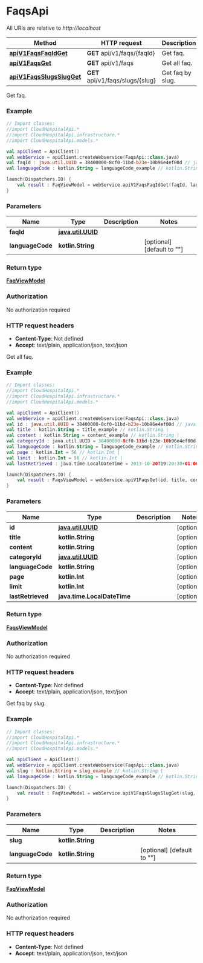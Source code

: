 # FaqsApi

All URIs are relative to *http://localhost*

Method | HTTP request | Description
------------- | ------------- | -------------
[**apiV1FaqsFaqIdGet**](FaqsApi.md#apiV1FaqsFaqIdGet) | **GET** api/v1/faqs/{faqId} | Get faq.
[**apiV1FaqsGet**](FaqsApi.md#apiV1FaqsGet) | **GET** api/v1/faqs | Get all faq.
[**apiV1FaqsSlugsSlugGet**](FaqsApi.md#apiV1FaqsSlugsSlugGet) | **GET** api/v1/faqs/slugs/{slug} | Get faq by slug.



Get faq.

### Example
```kotlin
// Import classes:
//import CloudHospitalApi.*
//import CloudHospitalApi.infrastructure.*
//import CloudHospitalApi.models.*

val apiClient = ApiClient()
val webService = apiClient.createWebservice(FaqsApi::class.java)
val faqId : java.util.UUID = 38400000-8cf0-11bd-b23e-10b96e4ef00d // java.util.UUID | 
val languageCode : kotlin.String = languageCode_example // kotlin.String | 

launch(Dispatchers.IO) {
    val result : FaqViewModel = webService.apiV1FaqsFaqIdGet(faqId, languageCode)
}
```

### Parameters

Name | Type | Description  | Notes
------------- | ------------- | ------------- | -------------
 **faqId** | [**java.util.UUID**](.md)|  |
 **languageCode** | **kotlin.String**|  | [optional] [default to &quot;&quot;]

### Return type

[**FaqViewModel**](FaqViewModel.md)

### Authorization

No authorization required

### HTTP request headers

 - **Content-Type**: Not defined
 - **Accept**: text/plain, application/json, text/json


Get all faq.

### Example
```kotlin
// Import classes:
//import CloudHospitalApi.*
//import CloudHospitalApi.infrastructure.*
//import CloudHospitalApi.models.*

val apiClient = ApiClient()
val webService = apiClient.createWebservice(FaqsApi::class.java)
val id : java.util.UUID = 38400000-8cf0-11bd-b23e-10b96e4ef00d // java.util.UUID | 
val title : kotlin.String = title_example // kotlin.String | 
val content : kotlin.String = content_example // kotlin.String | 
val categoryId : java.util.UUID = 38400000-8cf0-11bd-b23e-10b96e4ef00d // java.util.UUID | 
val languageCode : kotlin.String = languageCode_example // kotlin.String | 
val page : kotlin.Int = 56 // kotlin.Int | 
val limit : kotlin.Int = 56 // kotlin.Int | 
val lastRetrieved : java.time.LocalDateTime = 2013-10-20T19:20:30+01:00 // java.time.LocalDateTime | 

launch(Dispatchers.IO) {
    val result : FaqsViewModel = webService.apiV1FaqsGet(id, title, content, categoryId, languageCode, page, limit, lastRetrieved)
}
```

### Parameters

Name | Type | Description  | Notes
------------- | ------------- | ------------- | -------------
 **id** | [**java.util.UUID**](.md)|  | [optional]
 **title** | **kotlin.String**|  | [optional]
 **content** | **kotlin.String**|  | [optional]
 **categoryId** | [**java.util.UUID**](.md)|  | [optional]
 **languageCode** | **kotlin.String**|  | [optional]
 **page** | **kotlin.Int**|  | [optional]
 **limit** | **kotlin.Int**|  | [optional]
 **lastRetrieved** | **java.time.LocalDateTime**|  | [optional]

### Return type

[**FaqsViewModel**](FaqsViewModel.md)

### Authorization

No authorization required

### HTTP request headers

 - **Content-Type**: Not defined
 - **Accept**: text/plain, application/json, text/json


Get faq by slug.

### Example
```kotlin
// Import classes:
//import CloudHospitalApi.*
//import CloudHospitalApi.infrastructure.*
//import CloudHospitalApi.models.*

val apiClient = ApiClient()
val webService = apiClient.createWebservice(FaqsApi::class.java)
val slug : kotlin.String = slug_example // kotlin.String | 
val languageCode : kotlin.String = languageCode_example // kotlin.String | 

launch(Dispatchers.IO) {
    val result : FaqViewModel = webService.apiV1FaqsSlugsSlugGet(slug, languageCode)
}
```

### Parameters

Name | Type | Description  | Notes
------------- | ------------- | ------------- | -------------
 **slug** | **kotlin.String**|  |
 **languageCode** | **kotlin.String**|  | [optional] [default to &quot;&quot;]

### Return type

[**FaqViewModel**](FaqViewModel.md)

### Authorization

No authorization required

### HTTP request headers

 - **Content-Type**: Not defined
 - **Accept**: text/plain, application/json, text/json

